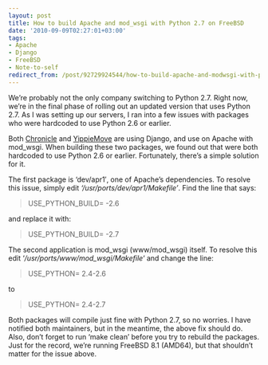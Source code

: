 ```yaml
---
layout: post
title: How to build Apache and mod_wsgi with Python 2.7 on FreeBSD
date: '2010-09-09T02:27:01+03:00'
tags:
- Apache
- Django
- FreeBSD
- Note-to-self
redirect_from: /post/92729924544/how-to-build-apache-and-modwsgi-with-python-2-7-on-free
---
```

We’re probably not the only company switching to Python 2.7. Right now, we’re in the final phase of rolling out an updated version that uses Python 2.7. As I was setting up our servers, I ran into a few issues with packages who were hardcoded to use Python 2.6 or earlier.

Both [Chronicle](http://www.chronicle.im) and [YippieMove](http://www.yippiemove.com) are using Django, and use on Apache with mod_wsgi. When building these two packages, we found out that were both hardcoded to use Python 2.6 or earlier. Fortunately, there’s a simple solution for it.

The first package is ‘dev/apr1′, one of Apache’s dependencies. To resolve this issue, simply edit _‘/usr/ports/dev/apr1/Makefile’_. Find the line that says:

> USE\_PYTHON\_BUILD= -2.6

and replace it with:

> USE\_PYTHON\_BUILD= -2.7

The second application is mod\_wsgi (www/mod\_wsgi) itself. To resolve this edit ‘_/usr/ports/www/mod_wsgi/Makefile_‘ and change the line:

> USE_PYTHON= 2.4-2.6

to

> USE_PYTHON= 2.4-2.7

Both packages will compile just fine with Python 2.7, so no worries. I have notified both maintainers, but in the meantime, the above fix should do. Also, don’t forget to run ‘make clean’ before you try to rebuild the packages. Just for the record, we’re running FreeBSD 8.1 (AMD64), but that shouldn’t matter for the issue above.
